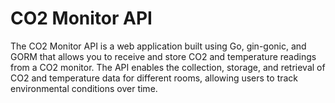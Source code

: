 # CO2 Monitor API

The CO2 Monitor API is a web application built using Go, gin-gonic, and GORM that allows you to receive and store CO2 and temperature readings from a CO2 monitor. The API enables the collection, storage, and retrieval of CO2 and temperature data for different rooms, allowing users to track environmental conditions over time.
